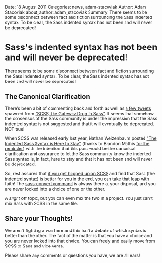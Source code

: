 Date: 18 August 2011
Categories: news, adam-stacoviak
Author: Adam Stacoviak
about_author: adam_stacoviak
Summary: There seems to be some disconnect between fact and fiction surrounding the Sass indented syntax. To be clear, the Sass indented syntax has not been and will never be deprecated!

# Sass's indented syntax has not been and will never be deprecated!

There seems to be some disconnect between fact and fiction surrounding the Sass indented syntax. To be clear, the Sass indented syntax has not been and will never be deprecated!

## The Canonical Clarification

There's been a bit of commenting back and forth as well as [a few tweets](http://twitter.theinfo.org/104218610393821184) spawned from ["SCSS, the Gateway Drug to Sass"](/articles/sass-the-gateway-drug). It seems that somehow the consensus of the Sass community is under the impression that the Sass indented syntax is not suggested and that it will eventually be deprecated. NOT true!

When SCSS was released early last year, Nathan Weizenbaum posted ["The Indented Sass Syntax is Here to Stay"](http://nex-3.com/posts/102-the-indented-sass-syntax-is-here-to-stay) (thanks to Brandon Mathis [for the reminder](https://twitter.com/imathis/status/104218610393821184)) with the intention that this post would be the canonical clarification and assurance to let the Sass community know the indented Sass syntax is, in fact, here to stay and that it has not been and will never be deprecated.

So, rest assured that [if you get hopped up on SCSS](/articles/sass-the-gateway-drug) and find that Sass (the indented syntax) is better for you in the end, you can take that leap with faith! The [sass-convert command](http://sass-lang.com/docs/yardoc/file.SASS_REFERENCE.html#syntax) is always there at your disposal, and you are never locked into a choice of one or the other.

A _slight_ off topic, but you can even mix the two in a project. You just can't mix Sass with SCSS in the same file.

## Share your Thoughts!

We aren't fighting a war here and this isn't a debate of which syntax is better than the other. The fact of the matter is that you have a choice and you are never locked into that choice. You can freely and easily move from SCSS to Sass and vice versa.

Please share any comments or questions you have, we are all ears!